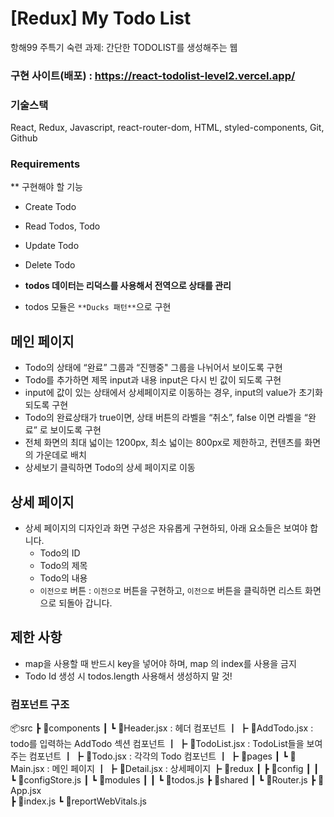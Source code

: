 # [Redux] My Todo List

항해99 주특기 숙련 과제: 간단한 TODOLIST를 생성해주는 웹

### 구현 사이트(배포) : https://react-todolist-level2.vercel.app/
### 기술스택
React, Redux, Javascript, react-router-dom, HTML, styled-components, Git, Github

### Requirements

** 구현해야 할 기능
- Create Todo
- Read Todos, Todo
- Update Todo
- Delete Todo

- **todos 데이터는 리덕스를 사용해서 전역으로 상태를 관리**
- todos 모듈은 `**Ducks 패턴**`으로 구현

## 메인 페이지
- Todo의 상태에 “완료” 그룹과 “진행중" 그룹을 나뉘어서 보이도록 구현
- Todo를 추가하면  제목 input과 내용 input은 다시 빈 값이 되도록 구현
- input에 값이 있는 상태에서 상세페이지로 이동하는 경우, input의 value가 초기화 되도록 구현
- Todo의 완료상태가 true이면, 상태 버튼의 라벨을 “취소”,  false 이면 라벨을 “완료” 로 보이도록 구현
- 전체 화면의 최대 넓이는 1200px, 최소 넓이는 800px로 제한하고, 컨텐츠를 화면의 가운데로 배치
- 상세보기 클릭하면 Todo의 상세 페이지로 이동

## 상세 페이지
- 상세 페이지의 디자인과 화면 구성은 자유롭게 구현하되, 아래 요소들은 보여야 합니다.
    - Todo의 ID
    - Todo의 제목
    - Todo의 내용
    - `이전으로` 버튼 : `이전으로` 버튼을 구현하고, `이전으로` 버튼을 클릭하면 리스트 화면으로 되돌아 갑니다.
    
    
## 제한 사항
- map을 사용할 때 반드시 key을 넣어야 하며, map 의 index를 사용을 금지
- Todo Id 생성 시 todos.length 사용해서 생성하지 말 것!


### 컴포넌트 구조
📦src
 ┣ 📂components
 ┃ ┗ 📜Header.jsx         : 헤더 컴포넌트
 ┃ ┣ 📜AddTodo.jsx        : todo를 입력하는 AddTodo 섹션 컴포넌트
 ┃ ┣ 📜TodoList.jsx       : TodoList들을 보여주는 컴포넌트
 ┃ ┣ 📜Todo.jsx           : 각각의 Todo 컴포넌트
 ┃ 
 ┣ 📂pages
 ┃ ┗ 📜Main.jsx           : 메인 페이지
 ┃ ┣ 📜Detail.jsx         : 상세페이지 
 ┣ 📂redux
 ┃ ┣ 📂config
 ┃ ┃ ┗ 📜configStore.js
 ┃ ┗ 📂modules
 ┃ ┃ ┗ 📜todos.js
 ┣ 📂shared
 ┃ ┗ 📜Router.js
 ┣ 📜App.jsx             
 ┣ 📜index.js
 ┗ 📜reportWebVitals.js


